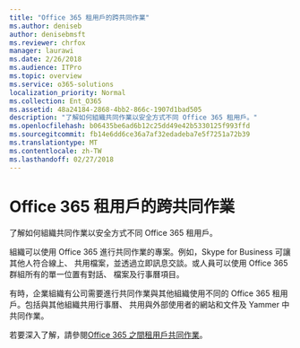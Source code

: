 ```yaml
---
title: "Office 365 租用戶的跨共同作業"
ms.author: deniseb
author: denisebmsft
ms.reviewer: chrfox
manager: laurawi
ms.date: 2/26/2018
ms.audience: ITPro
ms.topic: overview
ms.service: o365-solutions
localization_priority: Normal
ms.collection: Ent_O365
ms.assetid: 48a24184-2868-4bb2-866c-1907d1bad505
description: "了解如何組織共同作業以安全方式不同 Office 365 租用戶。"
ms.openlocfilehash: b06435be6ad6b12c25dd49e42b5330125f993ffd
ms.sourcegitcommit: fb14e6dd6ce36a7af32edadeba7e5f7251a72b39
ms.translationtype: MT
ms.contentlocale: zh-TW
ms.lasthandoff: 02/27/2018
---
```

# <a name="office-365-cross-tenant-collaboration"></a>Office 365 租用戶的跨共同作業

了解如何組織共同作業以安全方式不同 Office 365 租用戶。
  
組織可以使用 Office 365 進行共同作業的專案。例如，Skype for Business 可讓其他人符合線上、 共用檔案，並透過立即訊息交談。或人員可以使用 Office 365 群組所有的單一位置有對話、 檔案及行事曆項目。
  
有時，企業組織有公司需要進行共同作業與其他組織使用不同的 Office 365 租用戶。包括與其他組織共用行事曆、 共用與外部使用者的網站和文件及 Yammer 中共同作業。
  
若要深入了解，請參閱[Office 365 之間租用戶共同作業](https://support.office.com/en-us/article/Office-365-inter-tenant-collaboration-eb45fd8b-1d5d-4b0c-9c5a-479dbb176e7d)。
